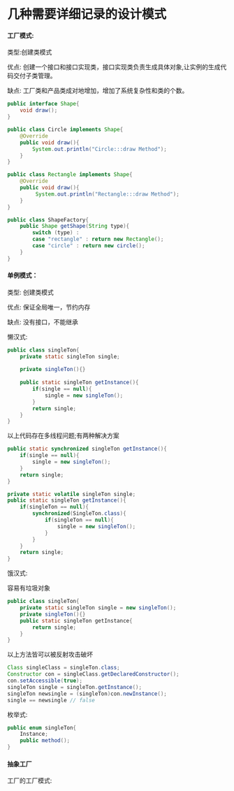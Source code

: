 # 几种需要详细记录的设计模式

#### 工厂模式:

类型:创建类模式

优点: 创建一个接口和接口实现类，接口实现类负责生成具体对象,让实例的生成代码交付子类管理。

缺点: 工厂类和产品类成对地增加，增加了系统复杂性和类的个数。

```Java
public interface Shape{
    void draw();
}
```

```java
public class Circle implements Shape{
    @Override
    public void draw(){
        System.out.println("Circle:::draw Method");
    }
}
```

```java
public class Rectangle implements Shape{
    @Override
    public void draw(){
         System.out.println("Rectangle:::draw Method");
    }
}
```

```java
public class ShapeFactory{
    public Shape getShape(String type){
        switch (type) : 
        case "rectangle" : return new Rectangle();
		case "circle" : return new circle();
    }
}
```

#### 单例模式：

类型: 创建类模式

优点: 保证全局唯一，节约内存

缺点: 没有接口，不能继承

懒汉式:

```java
public class singleTon{
    private static singleTon single;
    
    private singleTon(){}
    
    public static singleTon getInstance(){
        if(single == null){
            single = new singleTon();
        }
        return single;
    }
}
```

以上代码存在多线程问题;有两种解决方案

```java
public static synchronized singleTon getInstance(){
	if(single == null){
		single = new singleTon();
	}
	return single;
}
```

```java
private static volatile singleTon single;
public static singleTon getInstance(){
    if(singleTon == null){
        synchronized(SingleTon.class){
            if(singleTon == null){
				single = new singleTon();   
            }
        }
    }
    return single;
}
```

饿汉式:

容易有垃圾对象

```java
public class singleTon{
    private static singleTon single = new singleTon();
    private singleTon(){}
    public static singleTon getInstance{
        return single;
    }
}
```

以上方法皆可以被反射攻击破坏

```java
Class singleClass = singleTon.class;
Constructor con = singleClass.getDeclaredConstructor();
con.setAccessible(true);
singleTon single = singleTon.getInstance();
singleTon newsingle = (singleTon)con.newInstance();
single == newsingle // false
```

枚举式:

```java
public enum singleTon{
    Instance;
    public method(); 
}
```

#### 抽象工厂

工厂的工厂模式:

